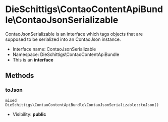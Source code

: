 DieSchittigs\ContaoContentApiBundle\ContaoJsonSerializable
===============

ContaoJsonSerializable is an interface which tags objects that are supposed to
be serialized into an ContaoJson instance.




* Interface name: ContaoJsonSerializable
* Namespace: DieSchittigs\ContaoContentApiBundle
* This is an **interface**






Methods
-------


### toJson

    mixed DieSchittigs\ContaoContentApiBundle\ContaoJsonSerializable::toJson()





* Visibility: **public**



